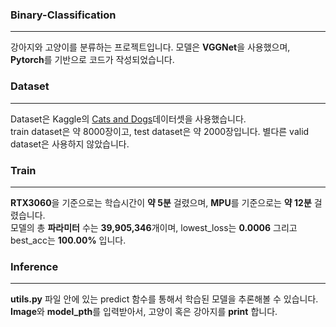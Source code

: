 ### Binary-Classification
--- 
강아지와 고양이를 분류하는 프로젝트입니다. 모델은 **VGGNet**을 사용했으며, **Pytorch**를 기반으로 코드가 작성되었습니다.

### Dataset
---
Dataset은 Kaggle의 [Cats and Dogs](https://www.kaggle.com/datasets/tongpython/cat-and-dog)데이터셋을 사용했습니다.  
train dataset은 약 8000장이고, test dataset은 약 2000장입니다. 별다른 valid dataset은 사용하지 않았습니다.

### Train
---
**RTX3060**을 기준으로는 학습시간이 **약 5분** 걸렸으며, **MPU**를 기준으로는 **약 12분** 걸렸습니다.  
모델의 총 **파라미터** 수는 **39,905,346**개이며, lowest_loss는 **0.0006** 그리고 best_acc는 **100.00%** 입니다.

### Inference 
---
**utils.py** 파일 안에 있는 predict 함수를 통해서 학습된 모델을 추론해볼 수 있습니다.  
**Image**와 **model_pth**를 입력받아서, 고양이 혹은 강아지를 **print** 합니다.